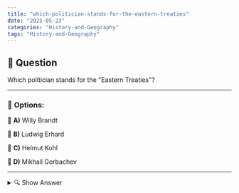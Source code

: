 ```yaml
---
title: "which-politician-stands-for-the-eastern-treaties"
date: "2025-05-23"
categories: "History-and-Geography"
tags: "History-and-Geography"
---
```


## 📌 **Question**

Which politician stands for the "Eastern Treaties"?



---

### 📝 **Options:**

🔘 **A)** Willy Brandt

🔘 **B)** Ludwig Erhard

🔘 **C)** Helmut Kohl

🔘 **D)** Mikhail Gorbachev

---

<details>
  <summary>🔍 Show Answer</summary>

  <p>
💡  <b>Correct Answer:</b>  a
  </p>
  <p>
    📖<b>Explanation:</b>
    
  </p>
</details>
